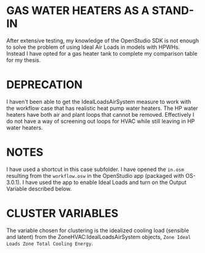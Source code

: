 # GAS WATER HEATERS AS A STAND-IN
After extensive testing, my knowledge of the OpenStudio SDK is not enough to solve the problem of using Ideal Air Loads in models with HPWHs. Instead I have opted for a gas heater tank to complete my comparison table for my thesis.

# DEPRECATION
I haven't been able to get the IdealLoadsAirSystem measure to work with the workflow case that has realistic heat pump water heaters. The HP water heaters have both air and plant loops that cannot be removed. Effectively I do not have a way of screening out loops for HVAC while still leaving in HP water heaters.

# NOTES
I have used a shortcut in this case subfolder. I have opened the `in.osm` resulting from the `workflow.osw` in the OpenStudio app (packaged with OS-3.0.1). I have used the app to enable Ideal Loads and turn on the Output Variable described below.

# CLUSTER VARIABLES
The variable chosen for clustering is the idealized cooling load (sensible and latent) from the ZoneHVAC:IdealLoadsAirSystem objects, `Zone Ideal Loads Zone Total Cooling Energy`.